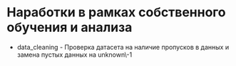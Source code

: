 # Наработки в рамках собственного обучения и анализа

- data_cleaning  - Проверка датасета на наличие пропусков в данных и замена пустых данных на unknown\\-1
